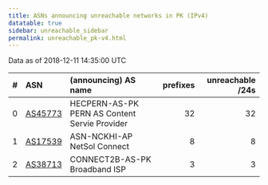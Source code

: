 ```yaml
---
title: ASNs announcing unreachable networks in PK (IPv4)
datatable: true
sidebar: unreachable_sidebar
permalink: unreachable_pk-v4.html
---
```


Data as of 2018-12-11 14:35:00 UTC


<div class="datatable-begin"></div>

|   # | ASN                                    | (announcing) AS name                          |   prefixes |   unreachable /24s |
|----:|:---------------------------------------|:----------------------------------------------|-----------:|-------------------:|
|   0 | [AS45773](unreachable_AS45773-v4.html) | HECPERN-AS-PK PERN AS Content Servie Provider |         32 |                 32 |
|   1 | [AS17539](unreachable_AS17539-v4.html) | ASN-NCKHI-AP NetSol Connect                   |          8 |                  8 |
|   2 | [AS38713](unreachable_AS38713-v4.html) | CONNECT2B-AS-PK Broadband ISP                 |          3 |                  3 |

<div class="datatable-end"></div>